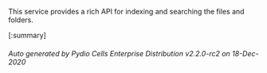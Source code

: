 






This service provides a rich API for indexing and searching the files and folders.

[:summary]

###### Auto generated by Pydio Cells Enterprise Distribution v2.2.0-rc2 on 18-Dec-2020
